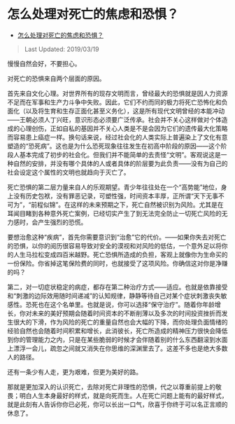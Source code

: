 # 怎么处理对死亡的焦虑和恐惧？

- [怎么处理对死亡的焦虑和恐惧？](https://www.zhihu.com/question/290777932/answer/472110636)


>Last Updated: 2019/03/19

慢慢自然会好，不要担心。

对死亡的恐惧来自两个层面的原因。

首先来自文化心理。对世界所有的现存文明而言，曾经最大的恐惧就是因人力资源不足而在军事和生产力斗争中失败。因此，它们不约而同的极力将死亡恐怖化和负面化（以及将生育和生存正面化甚至义务化），这是所有现代文明曾经的本能冲动——王朝必须人丁兴旺，意识形态必须要广泛传承。社会并不关心这样做对个体造成的心理创伤，正如自私的基因并不关心人类是不是会因为它们的遗传最大化策略而容易患上癌症一样。换句话来说，经过社会化的人类实际上普遍染上了文化有意塑造的“恐死病”。这也是为什么恐死现象往往发生在初高中阶段的原因——这个阶段人基本完成了初步的社会化。但我们并不能简单的去责怪“文明”。客观说这是一种自然的安排，并没有哪个具体的人或者具体的阶层要为此负责——没有为自己的社会设定这个属性的文明也就趋向于灭亡了。

死亡恐惧的第二层力量来自人的乐观期望。青少年往往处在一个“高势能”地位，身上没有历史包袱，没有罪恶记录，可塑性强，时间资本丰厚，正所谓“天下无事不可为”，“前程似锦”。在这样的未来预期之下，死亡自然被识别为风险。尤其是在耳闻目睹到各种意外死亡案例，已经切实产生了到无法完全防止一切死亡风险的无力感时，会产生强烈的恐慌。

要想治愈这种“疾病”，首先你需要意识到“治愈”它的代价。——如果你失去对死亡的恐惧，以你的阅历很容易导致对安全的漠视和对风险的低估，一个意外足以将你的人生马拉松变成四百米越野。死亡恐惧所造成的负担，客观上就像你为生命买的一份保险。你省掉这笔保险费的同时，也就接受了这项风险。你确信这对你是净赚的吗？

第二，对一切症状稳定的病症，都存在第二种治疗方式——适应。也就是依靠接受和“刺激的边际效用随时间递减”的认知规律，静静等待自己对某个症状刺激丧失敏感性。恐死也在这个名单里。也就是说，你可以选择“保守治疗”。随着你年龄增长，你对未来的美好预期会随着时间资本的不断削薄以及多次的时间投资挫折而发生很大的下滑，作为风险的死亡的重量自然也会大幅的下降，而你处理负面情绪的经验自然也会随着时间积累和增长，此消彼长，死亡所造成的精神压力很快会降低到你的管理能力之内，只是在某些脆弱的时候才会伴随着别的什么东西翻滚到水面上漂浮一会儿，疏忽之间就又消失在你思维的深渊里去了。这差不多也是绝大多数人的路径。

还有一条少有人走，更为艰难，但更为美好的路。

那就是更加深入的认识死亡，去除对死亡非理性的恐惧，代之以尊重前提上的敬畏；明白人生本身最好的样式，就是向死而生。人在死亡问题上能有的最好样式，就是此刻有人告诉你你已必死，你可以长出一口气，欣喜于你终于可以名正言顺的休息了。